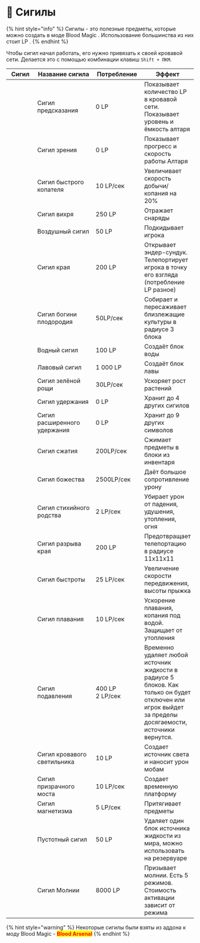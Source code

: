 # 🔹 Сигилы

{% hint style="info" %}
Сигилы - это полезные предметы, которые можно создать в моде Blood Magic . Использование большинства из них стоит LP .&#x20;
{% endhint %}

Чтобы сигил начал работать, его нужно привязать к своей кровавой сети. Делается это с помощью комбинации клавиш `Shift + ПКМ`.

<table><thead><tr><th width="99" align="center">Сигил</th><th width="238">Название сигила</th><th width="138">Потребление</th><th>Эффект</th></tr></thead><tbody><tr><td align="center"><img src="https://lh7-us.googleusercontent.com/V9afUMEDxb8LUAQKKMMxs2S-oxs1zoo5jUWAIrYhZIO16arBmObWsEm_BCYf-ZX5NY6_KfXZQySquNmKZ4mLdowpYvgauy9GYnoSJ-rQqxnIB974l-aaRmLjjf5YKA_ZUk9picZ-7Z0gPgK9uH-Na1s" alt=""></td><td>Сигил предсказания</td><td>0 LP</td><td>Показывает количество LP в кровавой сети. Показывает уровень и ёмкость алтаря</td></tr><tr><td align="center"><img src="https://lh7-us.googleusercontent.com/3DBb5zEE0NWeg-ImlViIzRMXywXNQQ9KAZGFt3W-OteZbp8zSPOr7S1H-oucjfptBQEfWcryOqhZJ6dZV4kkjdNdyGMsbgdYsi_emfwwJ2KzIwcd3TFaJSd4K5LMer0_fN7mFWsW7M2a3De7mK4P5Rg" alt=""></td><td>Сигил зрения</td><td>0 LP</td><td>Показывает прогресс и скорость работы Алтаря</td></tr><tr><td align="center"><img src="https://lh7-us.googleusercontent.com/wY0iWRfPs7rTPAJUjV7JKiaZC07T8E85VJO2KPYYJEGG5Nd4SlwEOyUPGIoKX-TNsp9affgBbOt10EJR8CchxAU8wdU_lYCCS6sxA7u8cCx7BsaXl3PWGyTrxe8wOznouWoodEyVkYY-Z8EHZ3iyayg" alt=""></td><td>Сигил быстрого копателя</td><td>10 LP/сек</td><td>Увеличивает скорость добычи/копания на 20%</td></tr><tr><td align="center"><img src="https://lh7-us.googleusercontent.com/xw5YmU74jW_-1CPtm1MMCfOXWz_UhDsyIkUnFiyv0hWY0t9e1HtJ7jHtyBm8HKIRWPeBPKa1vSk3oyHy_AK63icTCZlBVAYX79QLyn5JQv0gZ6aYndnUnjBuCSzRxLnzHvEv3rdBXhwp7gVUTud-Fp4" alt=""></td><td>Сигил вихря</td><td>250 LP</td><td>Отражает снаряды</td></tr><tr><td align="center"><img src="https://lh7-us.googleusercontent.com/DyXQWL1P8qcUQLrt26Lq85Us2aAguKKGajNWtqfrA2rdMHW2D5ILGzzjtf95TBoCPyjZEKZnvzegNDZx4g1z1FpGrsGdstCrgUvpd5pNfPgonazZomvY8OZ-zerbGAXtMJId1-_vvWVDJsLCypNqGCQ" alt=""></td><td>Воздушный сигил</td><td>50 LP</td><td>Подкидывает игрока</td></tr><tr><td align="center"><img src="https://lh7-us.googleusercontent.com/AXgJz1t0850WKeDTX_owa8ldU6_0hC9ULjD5P3Pp-jOf8TNDf5-E6aEYfTukUqGpkuu6b0gWfb4Pc3ipOzvuoy-Fl0JPneX5Oc9dYWP47qG_sLhZuyRxBESi6DVD0g7D4YowS1ypNOw7giGqPC6yUGc" alt=""></td><td>Сигил края</td><td>200 LP</td><td>Открывает эндер-сундук. Телепортирует игрока в точку его взгляда (потребление LP разное)</td></tr><tr><td align="center"><img src="https://lh7-us.googleusercontent.com/v6xTJOW-eOhjjyi-44-BK3zgCIxAAqiZ2KoUR1XltSrMsYtKxdDcqwNll-In_mU_rjujSqYVpgascMK_4w2NRi-7Pekeb75OSsh496ryib3StB9ez0v9YSAxXeTWfy3Di7m6ZGaAuk2qhqucDkl3nng" alt=""></td><td>Сигил богини плодородия</td><td>50LP/сек</td><td>Собирает и пересаживает близлежащие культуры в радиусе 3 блока</td></tr><tr><td align="center"><img src="https://lh7-us.googleusercontent.com/t3px8kt4W4Aoofsrfrf2sjzJUO-6gQdIK9KgUXG9k0fcoZxAscR6PDWNyXGvZwWvp4IymPzdAgMG1UpxMhPPTKhu7j8lkvy7HDCZZcPw9JAVMDL0H2_mqLVgJsWQtqYB7vbTt-szCva0F1R1TE0v2dw" alt=""></td><td>Водный сигил</td><td>100 LP</td><td>Создаёт блок воды</td></tr><tr><td align="center"><img src="https://lh7-us.googleusercontent.com/Utph47QXQfez1NkaScrC70FdX-5D26wevURuRrsa6TumkDPxAThG9QreC7hJhvciyxma0MDNxFu-VdqhvBZ_dP8l2wcPaLoHP70dlOQUCwm3PIhv_VCSF4_q9pfEnVQR_eK4vHEBZlsp_x9j6WiFvmg" alt=""></td><td>Лавовый сигил</td><td>1 000 LP</td><td>Создаёт блок лавы</td></tr><tr><td align="center"><img src="https://lh7-us.googleusercontent.com/w5FgXh-zhOp0CW2NH-nRxzcmd3xrYnlr8wZ5CRrow6i2g8zrR931RvmbLNqPrn0FeeO14XMs_s0Wj28IUssEBHnyOKpcSlQld2fVXHVhKbH7aONk2K8A8Plq5UV50DOE3gOuLPqkZZAnC8YnkXVq4BM" alt=""></td><td>Сигил зелёной рощи</td><td>30LP/сек</td><td>Ускоряет рост растений</td></tr><tr><td align="center"><img src="https://lh7-us.googleusercontent.com/TTbSw0In0LlllkIo4cWNCeU-1sYrg69ymC4nkiugHu7yEjH_7nAMr2k3J8mkojikEN92Mhg1P_Hhs_4ayt7g5bD2LTL6jgXeyrgm3tIJyPDQ8SLx_Gju2iYY7DL0aQ03VHssQmwk8vPs0tQYyPAVJyg" alt=""></td><td>Сигил удержания</td><td>0 LP</td><td>Хранит до 4 других сигилов</td></tr><tr><td align="center"><img src="https://lh7-us.googleusercontent.com/HP3xZvXird8m2WG-AJ_i99ytT3hi67rEpDNIkuyJBYcmrO4H-GiwgetkIY9KXA1jMbeQduzp6FqIbiUi4dD2v2RzpgZ8PqmkvBO8mV9PrYzzOfNHyUXajJNomkTFxAVLxUjmfF9lSjM2_AmEKASRobQ" alt=""></td><td>Сигил расширенного удержания</td><td>0 LP</td><td>Хранит до 9 других символов</td></tr><tr><td align="center"><img src="https://lh7-us.googleusercontent.com/bX0v5Dc7AfwljgfB2I3jaCvezU4FVHq-vkF0S5O-NHDu8wM5cNWkvwP8YLgtpV-tAL1VFDD3WIsTL7EdX4L6e9BoQAa3EenyDGwib8mTOOx4tFeMRFOXz9dWo0cHdHw8tjUdj2RGKtYxUbJcNUMHDEw" alt=""></td><td>Сигил сжатия</td><td>200LP/сек</td><td>Сжимает предметы в блоки из инвентаря</td></tr><tr><td align="center"><img src="https://lh7-us.googleusercontent.com/1D7eO7MkHgNit4k6fcRH-D0YW5Z1u5_mRlgFdc_yX3AdDSIzKmF6-hHZ7n21mx9aoHsh7RChJN9rP-hBhleOFWCJCDxmMtXMbbHu8AHnj__LBadPrHN0VCVJQND1gfDqK15JeHLUPi5QWD0R5Pavxqw" alt=""></td><td>Сигил божества</td><td>2500LP/сек</td><td>Даёт большое сопротивление урону</td></tr><tr><td align="center"><img src="https://lh7-us.googleusercontent.com/HPzaBO6hkwlslLO7uDlzD7GUYkSwFTmTKcA22U42PD8DIickZupuJOeQ9F-ew2ix0b8tN3x_BcA82shotXzR1f7JlD-8d--pmQSvZ6zLNOYMF8BDCwfxfaRIddccJxicGVldlwMGNBPccmIVbvVpFTc" alt=""></td><td>Сигил стихийного родства</td><td>2 LP/сек</td><td>Убирает урон от падения, удушения, утопления, огня</td></tr><tr><td align="center"><img src="https://lh7-us.googleusercontent.com/a5SlxDNKFyQODo1nqgRwa6uwzwqm4d302HBJEmAL9sbwBGW9ec3BBpiXRzu3FSaND0Jj-88LFpcSwHBxae6yS27XEYR04PZSbYjSjw9vB3Kq8n4Y0i0rdrraA3SuWM0azmNBWWTzl4QdJ2zfyx_JdBY" alt=""></td><td>Сигил разрыва края</td><td>200 LP</td><td>Предотвращает телепортацию в радиусе 11х11х11</td></tr><tr><td align="center"><img src="https://lh7-us.googleusercontent.com/DF-sthUpbjgqbKvaY54K6eC2TrU2S0kgdJErzkIzP1pCcaOpWYfiWt3CwzVRc-nOezcYTBDh-mh4EmZ3P9TZXToWwyZwwfdZ7hUyUuwa9BW0MndPyKUHxUxBm5LUJjkTsXpcwLo7gMS9cznAbnJ_qmE" alt=""></td><td>Сигил быстроты</td><td>25 LP/сек</td><td>Увеличение скорости передвижения, высоты прыжка</td></tr><tr><td align="center"><img src="https://lh7-us.googleusercontent.com/izz3qK02MYnD60ydLobGLTyBkOp5vANZNhezX8CUQmkUH2UbQJNRKGaDdCiahlNngOr46MAVQiKKA_LmeO3AOa8w8uK80OQiJMMZQw08d7j2PbXn2ZmWtxMhqBFLspd6iKXdo6FcbUbn-t-xEVDJw4g" alt=""></td><td>Сигил плавания</td><td>10 LP/сек</td><td>Ускорение плавания, копания под водой. Защищает от утопления</td></tr><tr><td align="center"><img src="https://lh7-us.googleusercontent.com/utJbo7z8yR5GxmB_Cv1V6EhoddidiR5gbRnk-HDRiZbAXmrqWxVRCn-EygSY9Mgd98e6hQrmVChTUxng8d3GrJJVr3IS-7oR7KGZoMH-6F2xiI3HwXqp-aA4RyruyLb_17Lp-5T2BifFs_zqAjC00xA" alt=""></td><td>Сигил подавления</td><td>400 LP<br>2 LP/сек</td><td>Временно удаляет любой источник жидкости в радиусе 5 блоков. Как только он будет отключен или игрок выйдет за пределы досягаемости, источники вернутся.</td></tr><tr><td align="center"><img src="https://lh7-us.googleusercontent.com/Wja8hQSTxwmWNmINn143BXTBS1qT3eHofmDxRp1MoAJaQodLtwVxgEdrYo4rEx7_X88CiT9ZKbGUjhE_w53XrlbZjbb7EHdqkSe5crhrkHsdOCj190bA1kLA0GDBNvUzfLTj_cpL2ja54DOGN3rZjZA" alt=""></td><td>Сигил кровавого светильника</td><td>10 LP</td><td>Создает источник света и наносит урон мобам</td></tr><tr><td align="center"><img src="https://lh7-us.googleusercontent.com/hFLg73pVLv03Gs-992CYDkWWuE6muU5Z34Vnsi0d-jZwWi1ZzV93eGnONNxa9y5NyHt1nKNlsh80TdFW6cQNfUTOvsLsfX0qIWzgo9DskPtMmrTXL1pj-IwI5zzKtD7PbzQ3wrkO_kOl0sCCFRDwqSA" alt=""></td><td>Сигил призрачного моста</td><td>10 LP/сек</td><td>Создает временную платформу</td></tr><tr><td align="center"><img src="https://lh7-us.googleusercontent.com/xLXqWKLHvqKg1c5KNqd1K98qrOvLdx0I7FvLufLbd3Yzy2lo_dLW11gbtozrVZ8XMerlMS8HMyPAUU7COeFb0ompCilVUx4YNf6MuqtggTfbwrYly07qbnvWEsIHpZ4j38xpOHboB4bMUi20ehH7eu8" alt=""></td><td>Сигил магнетизма</td><td>5 LP/сек</td><td>Притягивает предметы</td></tr><tr><td align="center"><img src="https://lh7-us.googleusercontent.com/qNCjUWoU3CwYwjfpPd98iwUseqzD3BthxqodOKowyFK3I574eak9gYCCijhFKn5XXUALBK02Tk5nkmhKS4Y5iHZLT9_ra-AGcCeO8yzhgA3dfSrhpnGZknJ-LhPG16we4iRd08hdZ6JGR3ntYNQOATM" alt=""></td><td>Пустотный сигил</td><td>50 LP</td><td>Удаляет один блок источника жидкости из мира, можно использовать на резервуаре</td></tr><tr><td align="center"><img src="https://lh7-us.googleusercontent.com/gOHEkl1lBGzuJVPCnuwX3xXBSQQBBQS-duuc4fQCrMTUBaUA4IbTePfY1BP3P7ky2iQL1fwAGpmB2-uVNV5gmDYBqTKdxXB9gqwV0_Du1BPHp-ChXxf4RUnAyNTBWBrJjRIEARrwuvRoUpvpbeDaX28" alt=""></td><td>Сигил Молнии</td><td>8000 LP</td><td>Призывает молнии. Есть 5 режимов. Стоимость активации зависит от режима</td></tr></tbody></table>

{% hint style="warning" %}
Некоторые сигилы были взяты из аддона к моду Blood Magic - <mark style="color:red;">**Blood Arsenal**</mark>
{% endhint %}
